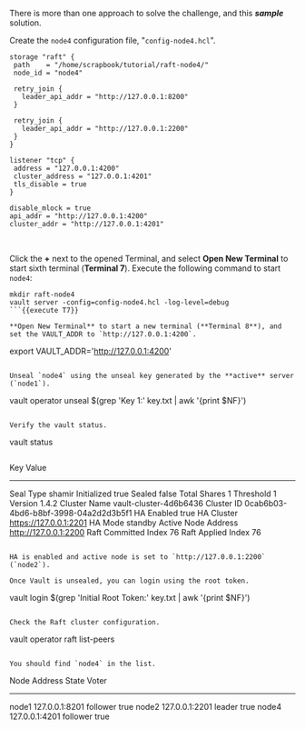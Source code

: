 There is more than one approach to solve the challenge, and this ***sample*** solution.

Create the `node4` configuration file, "`config-node4.hcl`".

```
storage "raft" {
 path    = "/home/scrapbook/tutorial/raft-node4/"
 node_id = "node4"

 retry_join {
   leader_api_addr = "http://127.0.0.1:8200"
 }

 retry_join {
   leader_api_addr = "http://127.0.0.1:2200"
 }
}

listener "tcp" {
 address = "127.0.0.1:4200"
 cluster_address = "127.0.0.1:4201"
 tls_disable = true
}

disable_mlock = true
api_addr = "http://127.0.0.1:4200"
cluster_addr = "http://127.0.0.1:4201"
```

<br />

Click the **+** next to the opened Terminal, and select **Open New Terminal** to start sixth terminal (**Terminal 7**). Execute the following command to start `node4`:

```
mkdir raft-node4
vault server -config=config-node4.hcl -log-level=debug
```{{execute T7}}

**Open New Terminal** to start a new terminal (**Terminal 8**), and set the VAULT_ADDR to `http://127.0.0.1:4200`.

```
export VAULT_ADDR='http://127.0.0.1:4200'
```{{execute T8}}

Unseal `node4` using the unseal key generated by the **active** server (`node1`).

```
vault operator unseal $(grep 'Key 1:' key.txt | awk '{print $NF}')
```{{execute T8}}

Verify the vault status.

```
vault status
```{{execute T8}}

```
Key                     Value
---                     -----
Seal Type               shamir
Initialized             true
Sealed                  false
Total Shares            1
Threshold               1
Version                 1.4.2
Cluster Name            vault-cluster-4d6b6436
Cluster ID              0cab6b03-4bd6-b8bf-3998-04a2d2d3b5f1
HA Enabled              true
HA Cluster              https://127.0.0.1:2201
HA Mode                 standby
Active Node Address     http://127.0.0.1:2200
Raft Committed Index    76
Raft Applied Index      76
```

HA is enabled and active node is set to `http://127.0.0.1:2200` (`node2`).

Once Vault is unsealed, you can login using the root token.

```
vault login $(grep 'Initial Root Token:' key.txt | awk '{print $NF}')
```{{execute T8}}

Check the Raft cluster configuration.

```
vault operator raft list-peers
```{{execute T8}}

You should find `node4` in the list.

```
Node     Address           State       Voter
----     -------           -----       -----
node1    127.0.0.1:8201    follower    true
node2    127.0.0.1:2201    leader      true
node4    127.0.0.1:4201    follower    true
```
